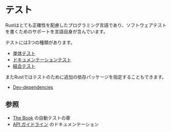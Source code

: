 <!--
# Testing
-->
# テスト

<!--
Rust is a programming language that cares a lot about correctness and it
includes support for writing software tests within the language itself.
-->
Rustはとても正確性を配慮したプログラミング言語であり、ソフトウェアテストを書くためのサポートを言語自身が含んでいます。

<!--
Testing comes in three styles:
-->
テストには3つの種類があります。

* [単体テスト][unit]
* [ドキュメンテーションテスト][doc]
* [結合テスト][integration]

<!--
Also Rust has support for specifying additional dependencies for tests:
-->
またRustではテストのために追加の依存パッケージを指定することもできます。

* [Dev-dependencies][dev-dependencies]

<!--
## See Also
-->
## 参照

<!--
* [The Book][doc-testing] chapter on testing
* [API Guidelines][doc-nursery] on doc-testing
-->
* [The Book][doc-testing] の自動テストの章
* [API ガイドライン][doc-nursery] のドキュメンテーション

[unit]: testing/unit_testing.md
[doc]: testing/doc_testing.md
[integration]: testing/integration_testing.md
[dev-dependencies]: testing/dev_dependencies.md
[doc-testing]: https://doc.rust-lang.org/book/ch11-00-testing.html
[doc-nursery]: https://rust-lang-nursery.github.io/api-guidelines/documentation.html
